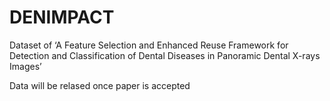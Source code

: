 # DENIMPACT
Dataset of ‘A Feature Selection and Enhanced Reuse Framework for Detection and Classification of Dental Diseases in Panoramic Dental X-rays Images’

Data will be relased once paper is accepted

